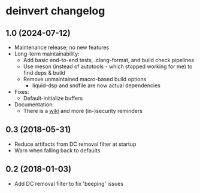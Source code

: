# deinvert changelog

## 1.0 (2024-07-12)

* Maintenance release; no new features
* Long-term maintainability:
  * Add basic end-to-end tests, .clang-format, and build check pipelines
  * Use meson (instead of autotools - which stopped working for me) to find deps & build
  * Remove unmaintained macro-based build options
    * liquid-dsp and sndfile are now actual dependencies
* Fixes:
  * Default-initialize buffers
* Documentation:
  * There is a [wiki](https://github.com/windytan/deinvert/wiki) and more (in-)security reminders

## 0.3 (2018-05-31)

* Reduce artifacts from DC removal filter at startup
* Warn when falling back to defaults

## 0.2 (2018-01-03)

* Add DC removal filter to fix 'beeping' issues
